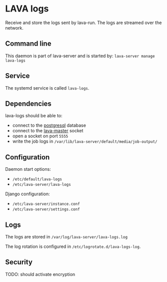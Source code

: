 # LAVA logs

Receive and store the logs sent by lava-run.
The logs are streamed over the network.

## Command line

This daemon is part of lava-server and is started by: `lava-server manage lava-logs`

## Service

The systemd service is called `lava-logs`.

## Dependencies

lava-logs should be able to:

* connect to the [postgresql](../postgresql) database
* connect to the [lava-master](../lava-master) socket
* open a socket on port `5555`
* write the job logs in `/var/lib/lava-server/default/media/job-output/`

## Configuration

Daemon start options:

* `/etc/default/lava-logs`
* `/etc/lava-server/lava-logs`

Django configuration:

* `/etc/lava-server/instance.conf`
* `/etc/lava-server/settings.conf`

## Logs

The logs are stored in `/var/log/lava-server/lava-logs.log`

The log rotation is configured in `/etc/logrotate.d/lava-logs-log`.

## Security

TODO: should activate encryption
